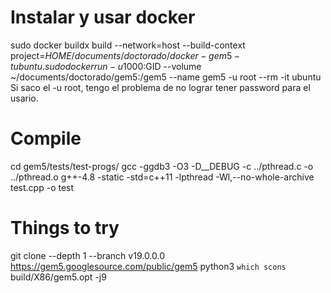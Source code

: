 # Instalar y usar docker

sudo docker buildx build --network=host --build-context project=$HOME/documents/doctorado/docker-gem5 -t ubuntu .
sudo docker run -u 1000:$GID --volume ~/documents/doctorado/gem5:/gem5 --name gem5 -u root --rm -it ubuntu
Si saco el -u root, tengo el problema de no lograr tener password para el usario.


# Compile

cd gem5/tests/test-progs/
gcc -ggdb3 -O3 -D__DEBUG -c ../pthread.c -o ../pthread.o
g++-4.8 -static -std=c++11 -lpthread -Wl,--no-whole-archive test.cpp -o test

# Things to try


git clone --depth 1 --branch v19.0.0.0 https://gem5.googlesource.com/public/gem5
python3 `which scons` build/X86/gem5.opt -j9
